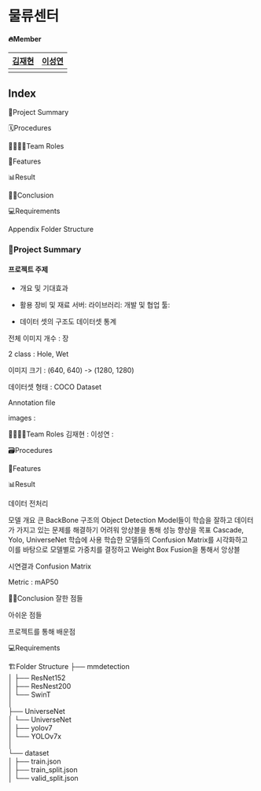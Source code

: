 
# 물류센터 


#### 🔥Member
[김재현](https://github.com/jh941213) | [이성연](https://github.com/deepshadow25)
---- | ---- | 
 |  | 

				
## Index

🏅Project Summary 

🗓Procedures

👨‍👩‍👧‍👧Team Roles

🌿Features

📊Result

👨‍💻Conclusion

💻Requirements

Appendix Folder Structure



### 🏅Project Summary

#### 프로젝트 주제


- 개요 및 기대효과


- 활용 장비 및 재료
서버:
라이브러리: 
개발 및 협업 툴: 

- 데이터 셋의 구조도
데이터셋 통계

전체 이미지 개수 : 장

2 class : Hole, Wet

이미지 크기 : (640, 640) -> (1280, 1280)

데이터셋 형태 : COCO Dataset

Annotation file




images :



👩‍👩‍👧‍👦Team Roles
김재현 : 
이성연 : 

🗃️Procedures

🌿Features


📊Result


데이터 전처리

			
모델 개요
큰 BackBone 구조의 Object Detection Model들이 학습을 잘하고 데이터가 가지고 있는 문제를 해결하기 어려워 앙상블을 통해 성능 향상을 목표 Cascade, Yolo, UniverseNet 학습에 사용 학습한 모델들의 Confusion Matrix를 시각화하고 이를 바탕으로 모델별로 가중치를 결정하고 Weight Box Fusion을 통해서 앙상블


시연결과
Confusion Matrix


				
Metric : mAP50


👨‍💻Conclusion
잘한 점들

아쉬운 점들

프로젝트를 통해 배운점

💻Requirements

🏗️Folder Structure
├── mmdetection  
│     ├── ResNet152  
│     ├── ResNest200  
│     └── SwinT    
│  
├── UniverseNet  
│     └── UniverseNet  
│ 
├── yolov7  
│     └── YOLOv7x  
│   
└── dataset  
│     ├── train.json  
│     ├── train_split.json  
│     └── valid_split.json  

